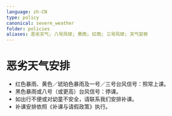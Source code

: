 ```yaml
---
language: zh-CN
type: policy
canonical: severe_weather
folder: policies
aliases: 恶劣天气; 八号风球; 黑雨; 红雨; 三号风球; 天气安排
---
```

# 恶劣天气安排

- 红色暴雨、黄色／琥珀色暴雨及一号／三号台风信号：照常上课。  
- 黑色暴雨或八号（或更高）台风信号：停课。  
- 如出行不便或对幼童不安全，请联系我们安排补课。  
- 补课安排依照《补课与请假政策》执行。